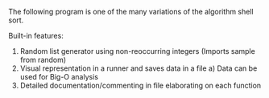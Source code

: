The following program is one of the many variations of the algorithm shell sort.

Built-in features: 
  1) Random list generator using non-reoccurring integers (Imports sample from random)
  2) Visual representation in a runner and saves data in a file
     a) Data can be used for Big-O analysis 
  3) Detailed documentation/commenting in file elaborating on each function
  
